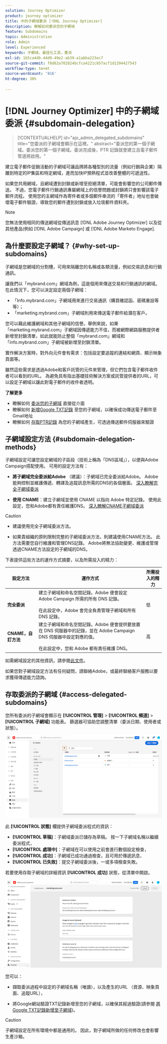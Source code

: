 ```yaml
---
solution: Journey Optimizer
product: journey optimizer
title: 中的子網域委派 [!DNL Journey Optimizer]
description: 瞭解如何委派您的子網域
feature: Subdomains
topic: Administration
role: Admin
level: Experienced
keywords: 子網域，最佳化工具，委派
exl-id: 1b5ca4db-44d9-49e2-ab39-a1abba223ec7
source-git-commit: f8d62a702824bcfca4221c857acf1d1294427543
workflow-type: tm+mt
source-wordcount: '916'
ht-degree: 30%

---
```


# [!DNL Journey Optimizer] 中的子網域委派 {#subdomain-delegation}

>[!CONTEXTUALHELP]
>id="ajo_admin_delegated_subdomains"
>title="您委派的子網域會顯示在這裡。"
>abstract="委派您的第一個子網域。委派您的第一個子網域。委派完成後，PTR 記錄就會建立且電子郵件管道將啟用。"

建立電子郵件促銷活動的子網域可讓品牌將各種型別的流量（例如行銷與企業）隔離到特定的IP集區和特定網域，進而加快IP預熱程式並改善整體的可遞送性。

如果您共用網域，且網域遭到封鎖或新增至拒絕清單，可能會影響您的公司郵件傳送。 不過，您電子郵件行銷通訊專屬網域上的信譽問題或封鎖將只會影響該電子郵件流程。 使用您的主網域作為寄件者或多個郵件串流的「寄件者」地址也會破壞電子郵件驗證，導致您的郵件遭到封鎖或放入垃圾郵件資料夾。

>[!NOTE]
>
>您無法使用相同的傳送網域從傳送訊息 [!DNL Adobe Journey Optimizer] 以及從其他產品(例如 [!DNL Adobe Campaign] 或 [!DNL Adobe Marketo Engage].

## 為什麼要設定子網域？ {#why-set-up-subdomains}

子網域是您網域的分割槽，可用來隔離您的名稱或各類流量，例如交易訊息和行銷通訊。

讓我們以「mybrand.com」網域為例，這是個用來傳送交易和行銷通訊的網域。在此情況下，您可以決定設定兩個子網域：

* 「Info.mybrand.com」子網域用來進行交易通訊（購買確認函、密碼重設等等）；
* 「marketing.mybrand.com」子網域則用來傳送電子郵件給潛在客戶。

您可以藉此維護網域和其他子網域的信譽。舉例來說，如果「marketing.mybrand.com」子網域因傳遞能力不佳，而被網際網路服務提供者新增至封鎖清單，如此就能防止整個「mybrand.com」網域和「info.mybrand.com」子網域被新增至封鎖清單。

實作解決方案時，對外向元件會有需求：包括設定要追蹤的連結和網頁、顯示映象頁面等。

雖然這些需求是透過Adobe和客戶託管的元件來管理，但它們包含電子郵件收件者可以看到的URL。 為避免具有指出基礎技術解決方案或託管提供者的URL，可以設定子網域以讓此對電子郵件的收件者透明。

**了解更多**

* 瞭解如何 [委派您的子網域](delegate-subdomain.md) 直接從介面
* 瞭解如何 [新增Google TXT記錄](google-txt.md) 至您的子網域，以確保成功傳送電子郵件至Gmail地址
* 瞭解如何 [存取PTR記錄](ptr-records.md) 為您的子網域產生，可透過傳送郵件伺服器來驗證

## 子網域設定方法 {#subdomain-delegation-methods}

子網域設定可讓您設定網域的子區段（技術上稱為「DNS區域」），以便與Adobe Campaign搭配使用。 可用的設定方法有：

* **將子網域完全委派給Adobe** （建議）：子網域已完全委派給Adobe。 Adobe能夠控制並維護傳遞、轉譯及追蹤訊息所需的DNS的各個層面。 [深入瞭解完全子網域委派](delegate-subdomain.md#full-subdomain-delegation)

* **使用 CNAME**：建立子網域並使用 CNAME 以指向 Adobe 特定記錄。 使用此設定，您和Adobe都有責任維護DNS。 [深入瞭解CNAME子網域委派](delegate-subdomain.md#cname-subdomain-delegation)

>[!CAUTION]
>
>* 建議使用完全子網域委派方法。
>
>* 如果貴組織的原則限制完整的子網域委派方法，則建議使用CNAME方法。 此方法需要您自行維護和管理DNS記錄。 Adobe將無法協助變更、維護或管理透過CNAME方法設定的子網域的DNS。

下表提供這些方法的運作方式摘要，以及所需投入的精力：

| 設定方法 | 運作方式 | 所需投入的精力 |
|---|---|---|
| **完全委派** | 建立子網域和命名空間記錄。Adobe 便會設定 Adobe Campaign 所需的所有 DNS 記錄。<br/><br/>在此設定中，Adobe 會完全負責管理子網域和所有 DNS 記錄。 | 低 |
| **CNAME，自訂方法** | 建立子網域和命名空間記錄。Adobe 便會提供要放置在 DNS 伺服器中的記錄，並在 Adobe Campaign DNS 伺服器中設定對應的值。<br/><br/>在此設定中，您和 Adobe 都有責任維護 DNS。 | 高 |

如需網域設定的其他資訊，請參閱[此文件](https://experienceleague.adobe.com/docs/deliverability-learn/deliverability-best-practice-guide/additional-resources/product-specific-resources/campaign/ac-domain-name-setup.html?lang=zh-Hant)。

如果您對子網域設定方法有任何疑問，請聯絡Adobe，或最終聯絡客戶服務以要求獲得傳遞能力諮詢。

## 存取委派的子網域 {#access-delegated-subdomains}

您所有委派的子網域會顯示在 **[!UICONTROL 管理]** > **[!UICONTROL 頻道]** > **[!UICONTROL 子網域]** 功能表。 篩選器可協助您調整清單（委派日期、使用者或狀態）。

![](assets/subdomain-list.png)

此 **[!UICONTROL 狀態]** 欄提供子網域委派程式的資訊：

* **[!UICONTROL 草稿]**：子網域委派已儲存為草稿。 按一下子網域名稱以繼續委派程式，
* **[!UICONTROL 處理中]**：子網域在可以使用之前會進行數個設定檢查，
* **[!UICONTROL 成功]**：子網域已成功通過檢查，且可用於傳遞訊息、
* **[!UICONTROL 已失敗]**：提交子網域委派後，一或多項檢查失敗。

若要使用存取子網域的詳細資訊 **[!UICONTROL 成功]** 狀態，從清單中開啟。

![](assets/subdomain-delegated.png)

您可以：

* 擷取委派過程中設定的子網域名稱（唯讀），以及產生的URL （資源、映象頁面、追蹤URL），

* 將Google網站驗證TXT記錄新增至您的子網域，以確保其經過驗證(請參閱 [將Google TXT記錄新增至子網域](google-txt.md))。


>[!CAUTION]
>
>子網域設定在所有環境中都是通用的。 因此，對子網域所做的任何修改也會影響生產沙箱。
